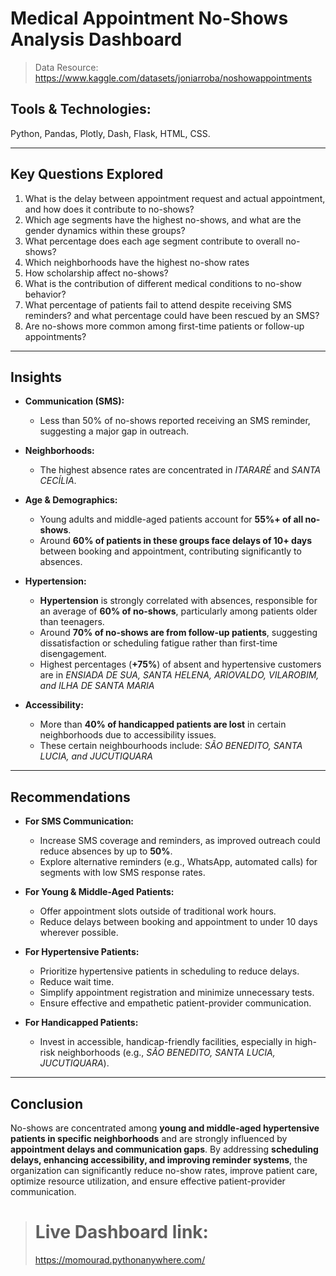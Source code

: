# Medical Appointment No-Shows Analysis Dashboard
> Data Resource: https://www.kaggle.com/datasets/joniarroba/noshowappointments

## Tools & Technologies:
Python, Pandas, Plotly, Dash, Flask, HTML, CSS.

---

## **Key Questions Explored**

1. What is the delay between appointment request and actual appointment, and how does it contribute to no-shows?
2. Which age segments have the highest no-shows, and what are the gender dynamics within these groups?
3. What percentage does each age segment contribute to overall no-shows?
4. Which neighborhoods have the highest no-show rates
5. How scholarship affect no-shows? 
6. What is the contribution of different medical conditions to no-show behavior? 
7. What percentage of patients fail to attend despite receiving SMS reminders? and what percentage could have been rescued by an SMS?
8. Are no-shows more common among first-time patients or follow-up appointments?

---

## **Insights**

* **Communication (SMS):**

  * Less than 50% of no-shows reported receiving an SMS reminder, suggesting a major gap in outreach.
* **Neighborhoods:**

  * The highest absence rates are concentrated in *ITARARÉ* and *SANTA CECÍLIA*.

[//]: # (  * Other neighborhoods with notable no-shows include *ENSIADA DE SUA, SANTA HELENA, ARIOVALDO, VILAROBIM, and ILHA DE SANTA MARIA*.)

[//]: # (  * Patients with disabilities are disproportionately absent in *SÃO BENEDITO, SANTA LUCIA, and JUCUTIQUARA*.)
* **Age & Demographics:**

  * Young adults and middle-aged patients account for **55%+ of all no-shows**.
  * Around **60% of patients in these groups face delays of 10+ days** between booking and appointment, contributing significantly to absences.
* **Hypertension:**

  * **Hypertension** is strongly correlated with absences, responsible for an average of **60% of no-shows**, particularly among patients older than teenagers.
  * Around **70% of no-shows are from follow-up patients**, suggesting dissatisfaction or scheduling fatigue rather than first-time disengagement.
  * Highest percentages (**+75%**) of absent and hypertensive customers are in *ENSIADA DE SUA, SANTA HELENA, ARIOVALDO, VILAROBIM, and ILHA DE SANTA MARIA* 
* **Accessibility:**

  * More than **40% of handicapped patients are lost** in certain neighborhoods due to accessibility issues. 
  * These certain neighbourhoods include: *SÃO BENEDITO, SANTA LUCIA, and JUCUTIQUARA*
---

## **Recommendations**

* **For SMS Communication:**

  * Increase SMS coverage and reminders, as improved outreach could reduce absences by up to **50%**.
  * Explore alternative reminders (e.g., WhatsApp, automated calls) for segments with low SMS response rates.

* **For Young & Middle-Aged Patients:**

  * Offer appointment slots outside of traditional work hours.
  * Reduce delays between booking and appointment to under 10 days wherever possible.

* **For Hypertensive Patients:**

  * Prioritize hypertensive patients in scheduling to reduce delays.
  * Reduce wait time.
  * Simplify appointment registration and minimize unnecessary tests.
  * Ensure effective and empathetic patient-provider communication.

* **For Handicapped Patients:**

  * Invest in accessible, handicap-friendly facilities, especially in high-risk neighborhoods (e.g., *SÃO BENEDITO, SANTA LUCIA, JUCUTIQUARA*).

---

## **Conclusion**

No-shows are concentrated among **young and middle-aged hypertensive patients in specific neighborhoods** and are strongly influenced by **appointment delays and communication gaps**. By addressing **scheduling delays, enhancing accessibility, and improving reminder systems**, the organization can significantly reduce no-show rates, improve patient care, optimize resource utilization, and ensure effective patient-provider communication.

> # Live Dashboard link:
> https://momourad.pythonanywhere.com/ 